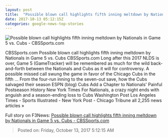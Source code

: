 ```yaml
---
layout: post
title:  "Possible blown call highlights fifth inning meltdown by Nationals in Game 5 vs. Cubs - CBSSports.com"
date: 2017-10-13 05:12:15Z
categories: google-news-top-stories
---
```


![Possible blown call highlights fifth inning meltdown by Nationals in Game 5 vs. Cubs - CBSSports.com](https://sportshub.cbsistatic.com/i/r/2017/10/13/58bf2377-de4b-4951-b882-5a9dc624acc4/thumbnail/770x433/3ec5fd63268f22b98f9a4f6c4b260941/usatsi-10342230.jpg)

CBSSports.com Possible blown call highlights fifth inning meltdown by Nationals in Game 5 vs. Cubs CBSSports.com Long after this 2017 NLDS is over, Game 5 (GameTracker) will be remembered as much for the wild back-and-forth between the Nationals and Cubs as it will for controversy. A possible missed call swung the game in favor of the Chicago Cubs in the fifth ... From the four-run inning to the seven-out save, how the Cubs salvaged their season ESPN (blog) Cubs Add a Chapter to Nationals' Painful Postseason History New York Times For Nationals, a crazy night ends with anguish and a season-ending loss to Cubs Washington Post Los Angeles Times - Sports Illustrated - New York Post - Chicago Tribune all 2,255 news articles »


Full story on F3News: [Possible blown call highlights fifth inning meltdown by Nationals in Game 5 vs. Cubs - CBSSports.com](http://www.f3nws.com/n/bqEQNG)

> Posted on: Friday, October 13, 2017 5:12:15 AM
